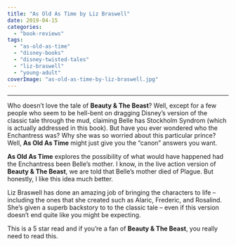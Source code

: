 ```yaml
---
title: "As Old As Time by Liz Braswell"
date: 2019-04-15
categories: 
  - "book-reviews"
tags: 
  - "as-old-as-time"
  - "disney-books"
  - "disney-twisted-tales"
  - "liz-braswell"
  - "young-adult"
coverImage: "as-old-as-time-by-liz-braswell.jpg"
---
```


* * *

Who doesn’t love the tale of **Beauty & The Beast**? Well, except for a few people who seem to be hell-bent on dragging Disney’s version of the classic tale through the mud, claiming Belle has Stockholm Syndrom (which is actually addressed in this book). But have you ever wondered who the Enchantress was? Why she was so worried about this particular prince? Well, **As Old As Time** might just give you the “canon” answers you want.

**As Old As Time** explores the possibility of what would have happened had the Enchantress been Belle’s mother. I know, in the live action version of **Beauty & The Beast**, we are told that Belle’s mother died of Plague. But honestly, I like this idea much better.

Liz Braswell has done an amazing job of bringing the characters to life – including the ones that she created such as Alaric, Frederic, and Rosalind. She’s given a superb backstory to to the classic tale – even if this version doesn’t end quite like you might be expecting.

This is a 5 star read and if you’re a fan of **Beauty & The Beast**, you really need to read this.
